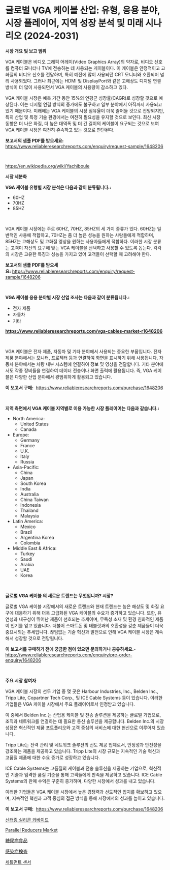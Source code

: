 <p><h1>글로벌 VGA 케이블 산업: 유형, 응용 분야, 시장 플레이어, 지역 성장 분석 및 미래 시나리오 (2024-2031)</h1></p><p><strong>시장 개요 및 보고 범위</strong></p>
<p><p>VGA 케이블은 비디오 그래픽 어레이(Video Graphics Array)의 약자로, 비디오 신호를 컴퓨터 모니터나 TV에 전송하는 데 사용되는 케이블이다. 이 케이블은 안정적이고 고화질의 비디오 신호를 전달하며, 특히 예전에 많이 사용되던 CRT 모니터와 호환되어 널리 사용되었다. 그러나 최근에는 HDMI 및 DisplayPort와 같은 고해상도 디지털 연결 방식이 더 많이 사용되면서 VGA 케이블의 사용량이 감소하고 있다.</p><p>VGA 케이블 시장은 예측 기간 동안 15%의 연평균 성장률(CAGR)로 성장할 것으로 예상된다. 이는 디지털 연결 방식의 증가에도 불구하고 일부 분야에서 아직까지 사용되고 있기 때문이다. 미래에는 VGA 케이블의 시장 점유율이 더욱 줄어들 것으로 전망되지만, 특히 산업 및 특정 기술 환경에서는 여전히 필요성을 유지할 것으로 보인다. 최신 시장 동향은 더 나은 화질, 더 높은 대역폭 및 더 긴 길이의 케이블이 요구되는 것으로 보여 VGA 케이블 시장은 여전히 존속하고 있는 것으로 판단된다.</p></p>
<p><strong>보고서의 샘플 PDF를 받으세요:</strong> <a href="https://www.reliableresearchreports.com/enquiry/request-sample/1648206">https://www.reliableresearchreports.com/enquiry/request-sample/1648206</a></p>
<p>&nbsp;</p>
<p><a href="https://en.wikipedia.org/wiki/Yachiboule">https://en.wikipedia.org/wiki/Yachiboule</a></p>
<p><strong>시장 세분화</strong></p>
<p><strong>VGA 케이블 유형별 시장 분석은 다음과 같이 분류됩니다.:</strong></p>
<p><ul><li>60HZ</li><li>70HZ</li><li>85HZ</li></ul></p>
<p>&nbsp;</p>
<p><p>VGA 케이블 시장에는 주로 60HZ, 70HZ, 85HZ의 세 가지 종류가 있다. 60HZ는 일반적인 사용에 적합하고, 70HZ는 좀 더 높은 성능을 원하는 사람들에게 적합하며, 85HZ는 고해상도 및 고화질 영상을 원하는 사용자들에게 적합하다. 이러한 시장 분류는 고객이 자신의 요구에 맞는 VGA 케이블을 선택하고 사용할 수 있도록 돕는다. 각각의 시장은 고유한 특징과 성능을 가지고 있어 고객들이 선택할 때 고려해야 한다.</p></p>
<p><strong>보고서의 샘플 PDF를 받으세요:</strong>&nbsp;<a href="https://www.reliableresearchreports.com/enquiry/request-sample/1648206">https://www.reliableresearchreports.com/enquiry/request-sample/1648206</a></p>
<p>&nbsp;</p>
<p><strong> VGA 케이블 응용 분야별 시장 산업 조사는 다음과 같이 분류됩니다.:</strong></p>
<p><ul><li>전자 제품</li><li>자동차</li><li>기타</li></ul></p>
<p><strong><a href="https://www.reliableresearchreports.com/vga-cables-market-r1648206">https://www.reliableresearchreports.com/vga-cables-market-r1648206</a></strong></p>
<p>&nbsp;</p>
<p><p>VGA 케이블은 전자 제품, 자동차 및 기타 분야에서 사용되는 중요한 부품입니다. 전자 제품 분야에서는 모니터, 프로젝터 등과 연결하여 화면을 표시하기 위해 사용됩니다. 자동차 분야에서는 차량 내부 시스템에 연결하여 정보 및 영상을 전달합니다. 기타 분야에서도 각종 장비들을 연결하여 데이터 전송이나 화면 출력에 활용됩니다. 즉, VGA 케이블은 다양한 산업 분야에서 광범위하게 활용되고 있습니다.</p></p>
<p><strong>이 보고서 구매:</strong>&nbsp; <a href="https://www.reliableresearchreports.com/purchase/1648206">https://www.reliableresearchreports.com/purchase/1648206</a></p>
<p>&nbsp;</p>
<p><strong>지역 측면에서 VGA 케이블 지역별로 이용 가능한 시장 플레이어는 다음과 같습니다.:</strong></p>
<p><ul>
    <li>
        North America:
        <ul>
            <li>United States</li>
            <li>Canada</li>
        </ul>
    </li>
    <li>
        Europe:
        <ul>
            <li>Germany</li>
            <li>France</li>
            <li>U.K.</li>
            <li>Italy</li>
            <li>Russia</li>
        </ul>
    </li>
    <li>
        Asia-Pacific:
        <ul>
            <li>China</li>
            <li>Japan</li>
            <li>South Korea</li>
            <li>India</li>
            <li>Australia</li>
            <li>China Taiwan</li>
            <li>Indonesia</li>
            <li>Thailand</li>
            <li>Malaysia</li>
        </ul>
    </li>
    <li>
        Latin America:
        <ul>
            <li>Mexico</li>
            <li>Brazil</li>
            <li>Argentina Korea</li>
            <li>Colombia</li>
        </ul>
    </li>
    <li>
        Middle East & Africa:
        <ul>
            <li>Turkey</li>
            <li>Saudi</li>
            <li>Arabia</li>
            <li>UAE</li>
            <li>Korea</li>
        </ul>
    </li>
    </ul></p>
<p>&nbsp;</p>
<p><strong>글로벌 VGA 케이블 의 새로운 트렌드는 무엇입니까? 시장?</strong></p>
<p><p>글로벌 VGA 케이블 시장에서의 새로운 트렌드와 현재 트렌드는 높은 해상도 및 화질 요구에 대응하기 위해 더욱 고급화된 VGA 케이블의 수요가 증가하고 있습니다. 또한, 유연성과 내구성이 뛰어난 제품이 선호되는 추세이며, 무독성 소재 및 환경 친화적인 제품이 인기를 얻고 있습니다. 더불어 스마트폰 및 태블릿과의 호환성을 갖춘 제품들이 더욱 중요시되는 추세입니다. 끊임없는 기술 혁신과 발전으로 인해 VGA 케이블 시장은 계속해서 성장할 것으로 전망됩니다.</p></p>
<p><strong>이 보고서를 구매하기 전에 궁금한 점이 있으면 문의하거나 공유하세요.</strong>- <a href="https://www.reliableresearchreports.com/enquiry/pre-order-enquiry/1648206">https://www.reliableresearchreports.com/enquiry/pre-order-enquiry/1648206</a></p>
<p>&nbsp;</p>
<p><strong>주요 시장 참여자</strong></p>
<p><p>VGA 케이블 시장의 선두 기업 중 몇 곳은 Harbour Industries, Inc., Belden Inc., Tripp Lite, Copartner Tech Corp., 및 ICE Cable Systems 등이 있습니다. 이러한 기업들은 VGA 케이블 시장에서 주요 플레이어로서 인정받고 있습니다.</p><p>이 중에서 Belden Inc.는 산업용 케이블 및 전송 솔루션을 제공하는 글로벌 기업으로, 조직과 네트워크를 연결하는 데 필요한 통신 솔루션을 제공합니다. Belden Inc.의 시장 성장은 혁신적인 제품 포트폴리오와 고객 중심의 서비스에 대한 헌신으로 이루어져 있습니다.</p><p>Tripp Lite는 전력 관리 및 네트워크 솔루션의 선도 제공 업체로서, 안정성과 안전성을 강조하는 제품을 제공하고 있습니다. Tripp Lite의 시장 규모는 지속적인 기술 혁신과 고품질 제품에 대한 수요 증가로 성장하고 있습니다.</p><p>ICE Cable Systems는 고품질의 케이블과 전송 솔루션을 제공하는 기업으로, 혁신적인 기술과 엄격한 품질 기준을 통해 고객들에게 만족을 제공하고 있습니다. ICE Cable Systems의 판매 수익은 꾸준히 증가하며, 다양한 시장에서 성과를 내고 있습니다.</p><p>이러한 기업들은 VGA 케이블 시장에서 높은 경쟁력과 선도적인 입지를 확보하고 있으며, 지속적인 혁신과 고객 중심의 접근 방식을 통해 시장에서의 성과를 높이고 있습니다.</p></p>
<p><strong>이 보고서 구매:</strong>&nbsp;&nbsp;<a href="https://www.reliableresearchreports.com/purchase/1648206">https://www.reliableresearchreports.com/purchase/1648206</a></p>
<p><p><a href="https://github.com/KellyLyncyh543964/Market-Research-Report-List-3/blob/main/172343865326.md">신터링 실리콘 카바이드</a></p><p><a href="https://issuu.com/reportprime-2/docs/parallel-reducers-market-size-2030.pptx">Parallel Reducers Market</a></p><p><a href="https://medium.com/@mares423/%E6%AC%A1%E3%81%AE%E6%96%87%E7%AB%A0%E3%82%92%E6%97%A5%E6%9C%AC%E8%AA%9E%E3%81%AB%E7%BF%BB%E8%A8%B3%E3%81%99%E3%82%8B%E3%81%A8-%E5%9C%B0%E7%90%83%E3%81%AE%E7%B3%96%E5%B0%BF%E7%97%85%E9%A3%9F%E5%93%81%E8%A3%BD%E5%93%81%E5%B8%82%E5%A0%B4%E3%81%AE%E7%8A%B6%E6%B3%81-2024%E5%B9%B4-2031%E5%B9%B4-%E3%81%8A%E3%82%88%E3%81%B3%E5%9C%B0%E5%9F%9F-%E8%A3%BD%E5%93%81-%E3%82%A8%E3%83%B3%E3%83%89%E3%83%A6%E3%83%BC%E3%82%B9%E5%88%A5%E3%81%AE%E4%BA%88%E6%B8%AC-dfa0f0048d93">糖尿病食品</a></p><p><a href="https://github.com/zjkmgcs938405/Market-Research-Report-List-3/blob/main/520370251156.md">感染症検査</a></p><p><a href="https://github.com/rcabello548/Market-Research-Report-List-3/blob/main/624690765327.md">세틀먼트 센서</a></p></p>